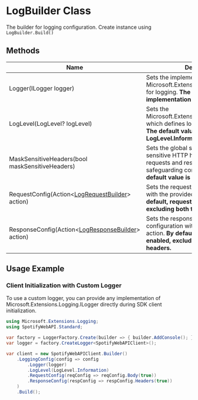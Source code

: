 
# LogBuilder Class

The builder for logging configuration. Create instance using `LogBuilder.Build()`

## Methods

| Name | Description |
|  --- | --- |
| Logger(ILogger logger) | Sets the implementation of Microsoft.Extensions.Logging.ILogger for logging. **The default implementation is ConsoleLogger.** |
| LogLevel(LogLevel? logLevel) | Sets the Microsoft.Extensions.Logging.LogLevel, which defines logging severity levels. **The default value is LogLevel.Information.** |
| MaskSensitiveHeaders(bool maskSensitiveHeaders) | Sets the global setting to mask sensitive HTTP headers in both requests and responses before logging, safeguarding confidential data. **The default value is True.** |
| RequestConfig(Action<[LogRequestBuilder](log-request-builder.md)> action) | Sets the request logging configuration with the provided builder action. **By default, request logging is enabled, excluding both the body and headers.** |
| ResponseConfig(Action<[LogResponseBuilder](log-response-builder.md)> action) | Sets the response logging configuration with the provided builder action. **By default, response logging is enabled, excluding both the body and headers.** |

## Usage Example

### Client Initialization with Custom Logger

To use a custom logger, you can provide any implementation of Microsoft.Extensions.Logging.ILogger directly during SDK client initialization.

```csharp
using Microsoft.Extensions.Logging;
using SpotifyWebAPI.Standard;

var factory = LoggerFactory.Create(builder => { builder.AddConsole(); });
var logger = factory.CreateLogger<SpotifyWebAPIClient>();

var client = new SpotifyWebAPIClient.Builder()
    .LoggingConfig(config => config
        .Logger(logger)
        .LogLevel(LogLevel.Information)
        .RequestConfig(reqConfig => reqConfig.Body(true))
        .ResponseConfig(respConfig => respConfig.Headers(true))
    )
    .Build();
```

